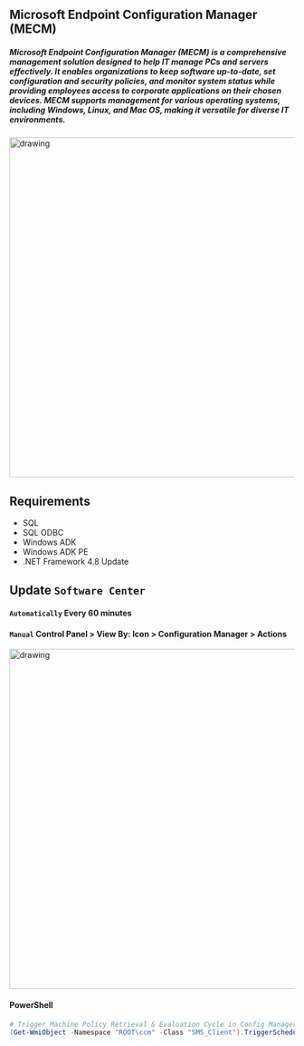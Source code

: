 ## Microsoft Endpoint Configuration Manager (MECM)

##### Microsoft Endpoint Configuration Manager (MECM) is a comprehensive management solution designed to help IT manage PCs and servers effectively. It enables organizations to keep software up-to-date, set configuration and security policies, and monitor system status while providing employees access to corporate applications on their chosen devices. MECM supports management for various operating systems, including Windows, Linux, and Mac OS, making it versatile for diverse IT environments.

<img src="https://www.itta.net/wp-content/uploads/2023/02/Microsoft-Endpoint-Manager-e1721405318658.png" alt="drawing" width="600"/>

## Requirements
- SQL
- SQL ODBC
- Windows ADK
- Windows ADK PE
- .NET Framework 4.8 Update

## Update `Software Center`

#### `Automatically` Every 60 minutes

#### `Manual` Control Panel > View By: Icon > Configuration Manager > Actions
<img src="https://www.prajwaldesai.com/wp-content/uploads/2022/03/Trigger-SCCM-Machine-Policy-Retrieval-Evaluation-Cycle-Snap1.jpg" alt="drawing" width="600"/>

#### PowerShell
```powershell
# Trigger Machine Policy Retrieval & Evaluation Cycle in Config Manager
(Get-WmiObject -Namespace "ROOT\ccm" -Class "SMS_Client").TriggerSchedule("{00000000-0000-0000-0000-000000000021}")
```
